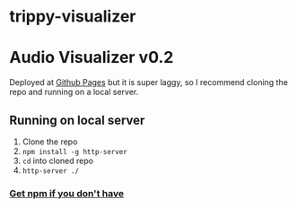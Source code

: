 # trippy-visualizer
<h1>Audio Visualizer v0.2</h1>

Deployed at <a href = 'babu-akhil.github.io/trippy-visualizer'>Github Pages</a> but it is super laggy, so I recommend cloning the repo
and running on a local server.

<h2>Running on local server</h2>

<ol>
  <li> Clone the repo </li>
  <li> <code>npm install -g http-server</code> </li>
  <li> <code>cd</code> into cloned repo </li>
  <li> <code>http-server ./</code></li>
</ol>

<h3><a href = 'https://nodejs.org/en/'>Get npm if you don't have </a></h3>
